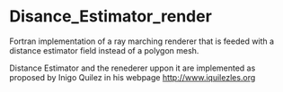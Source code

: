 # Disance_Estimator_render
Fortran implementation of a ray marching renderer that is feeded with a distance estimator field instead of a polygon mesh.

Distance Estimator and the renederer uppon it are implemented as proposed by Inigo Quilez in his webpage http://www.iquilezles.org

